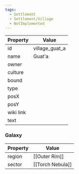 ```yaml
---
tags:
  - Settlement
  - Settlement/Village
  - NotImplemented
---
```


| Property  | Value          |
| --------- | -------------- |
| id        | village_guat_a |
| name      | Guat'a         |
| owner     |                |
| culture   |                |
| bound     |                |
| type      |                |
| posX      |                |
| posY      |                |
| wiki link |                |
| text      |                |

### Galaxy
| Property | Value            |
| -------- | ---------------- |
| region   | [[Outer Rim]]    |
| sector   | [[Torch Nebula]] |
